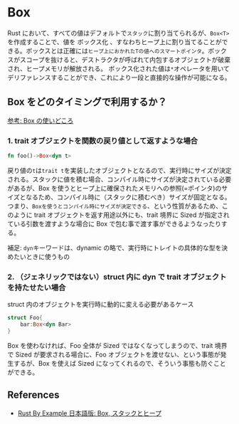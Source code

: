 # Box

Rust において、すべての値はデフォルトで`スタック`に割り当てられるが、`Box<T>`を作成することで、値を ボックス化 、すなわちヒープ上に割り当てることができる。ボックスとは正確には`ヒープ上におかれたTの値へのスマートポインタ`。ボックスがスコープを抜けると、デストラクタが呼ばれて内包するオブジェクトが破棄され、ヒープメモリが解放される。
ボックス化された値は`*`オペレータを用いてデリファレンスすることができ、これにより一段と直接的な操作が可能になる。

## Box をどのタイミングで利用するか？

[参考: Box の使いどころ](https://zenn.dev/woden/articles/46e0b4a0c8264d)

### 1. trait オブジェクトを関数の戻り値として返すような場合

```rs
fn foo()->Box<dyn t>
```

戻り値の`t`は`trait t`を実装したオブジェクトとなるので、実行時にサイズが決定される。スタックに値を積む場合、コンパイル時にサイズが決定されている必要があるが、Box を使うとヒープ上に確保されたメモリへの参照(=ポインタ)のサイズとなるため、コンパイル時に（スタックに積むべき）サイズが固定となる。
つまり、`Boxを使うとコンパイル時にサイズが決定できる`、という性質があるため、このように trait オブジェクトを返す用途以外にも、trait 境界に Sized が指定されている引数を渡すような場合に Box で包む事で渡す事ができるようなったりする。

補足: `dyn`キーワードは、dynamic の略で、実行時にトレイトの具体的な型を決めたいときに使うもの

### 2. （ジェネリックではない）struct 内に dyn で trait オブジェクトを持たせたい場合

struct 内のオブジェクトを実行時に動的に変える必要があるケース

```rs
struct Foo{
	bar:Box<dyn Bar>
}
```

Box を使わなければ、Foo 全体が Sized ではなくなってしまうので、trait 境界で Sized が要求される場合に、Foo オブジェクトを渡せない、という事態が発生するが、Box を使えば Sized になってくれるので、そういう事態も防ぐことができる。

## References

- [Rust By Example 日本語版: Box, スタックとヒープ](https://doc.rust-jp.rs/rust-by-example-ja/std/box.html)
